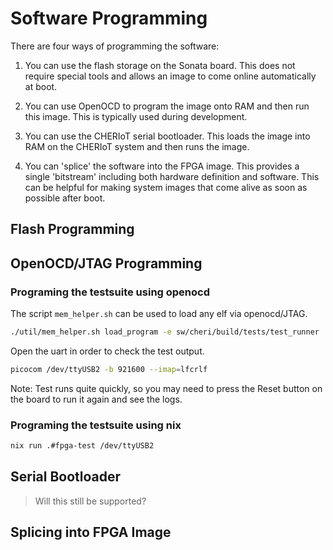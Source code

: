 # Software Programming

There are four ways of programming the software:

1. You can use the flash storage on the Sonata board. This does not require special tools and allows an image to come
   online automatically at boot.

2. You can use OpenOCD to program the image onto RAM and then run this image. This is typically used during development.

3. You can use the CHERIoT serial bootloader. This loads the image into RAM on the CHERIoT system and then runs the image.

4. You can 'splice' the software into the FPGA image. This provides a single 'bitstream' including both hardware definition and software.
  This can be helpful for making system images that come alive as soon as possible after boot.

## Flash Programming

## OpenOCD/JTAG Programming
### Programing the testsuite using openocd
The script `mem_helper.sh` can be used to load any elf via openocd/JTAG.
```sh
./util/mem_helper.sh load_program -e sw/cheri/build/tests/test_runner
```
Open the uart in order to check the test output.
```sh
picocom /dev/ttyUSB2 -b 921600 --imap=lfcrlf
```
Note: Test runs quite quickly, so you may need to press the Reset button on the board to run it again and see the logs.

### Programing the testsuite using nix
```sh
nix run .#fpga-test /dev/ttyUSB2
```

## Serial Bootloader

> Will this still be supported?

## Splicing into FPGA Image
